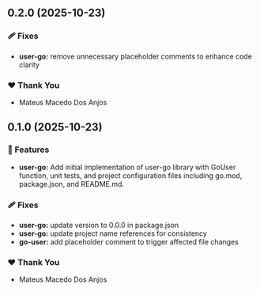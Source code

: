 ## 0.2.0 (2025-10-23)

### 🩹 Fixes

- **user-go:** remove unnecessary placeholder comments to enhance code clarity

### ❤️ Thank You

- Mateus Macedo Dos Anjos

## 0.1.0 (2025-10-23)

### 🚀 Features

- **user-go:** Add initial implementation of user-go library with GoUser function, unit tests, and project configuration files including go.mod, package.json, and README.md.

### 🩹 Fixes

- **user-go:** update version to 0.0.0 in package.json
- **user-go:** update project name references for consistency
- **go-user:** add placeholder comment to trigger affected file changes

### ❤️ Thank You

- Mateus Macedo Dos Anjos